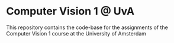 # Computer Vision 1 @ UvA

This repository contains the code-base for the assignments of the Computer Vision 1 course at the University of Amsterdam

